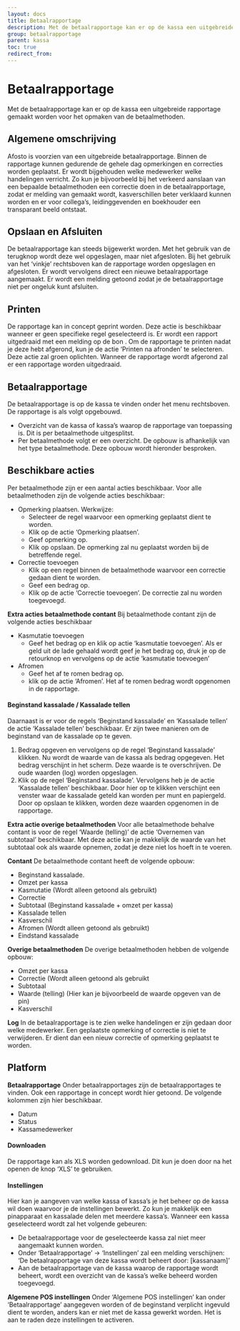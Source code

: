 ```yaml
---
layout: docs
title: Betaalrapportage
description: Met de betaalrapportage kan er op de kassa een uitgebreide rapportage gemaakt worden voor het opmaken van de betaalmethoden.
group: betaalrapportage
parent: kassa
toc: true
redirect_from:
---
```


# Betaalrapportage
Met de betaalrapportage kan er op de kassa een uitgebreide rapportage gemaakt worden voor het opmaken van de betaalmethoden.

## Algemene omschrijving

Afosto is voorzien van een uitgebreide betaalrapportage. Binnen de rapportage kunnen gedurende de gehele dag opmerkingen en correcties worden geplaatst. Er wordt bijgehouden welke medewerker welke handelingen verricht. Zo kun je bijvoorbeeld bij het verkeerd aanslaan van een bepaalde betaalmethoden een correctie doen in de betaalrapportage, zodat er melding van gemaakt wordt, kasverschillen beter verklaard kunnen worden en er voor collega’s, leidinggevenden en boekhouder een transparant beeld ontstaat.

## Opslaan en Afsluiten

De betaalrapportage kan steeds bijgewerkt worden. Met het gebruik van de terugknop wordt deze wel opgeslagen, maar niet afgesloten.
Bij het gebruik van het ‘vinkje’ rechtsboven kan de rapportage worden opgeslagen en afgesloten. Er wordt vervolgens direct een nieuwe betaalrapportage aangemaakt. Er wordt een melding getoond zodat je de betaalrapportage niet per ongeluk kunt afsluiten.

## Printen

De rapportage kan in concept geprint worden. Deze actie is beschikbaar wanneer er geen specifieke regel geselecteerd is. Er wordt een rapport uitgedraaid met een melding op de bon .
Om de rapportage te printen nadat je deze hebt afgerond, kun je de actie ‘Printen na afronden’ te selecteren. Deze actie zal groen oplichten. Wanneer de rapportage wordt afgerond zal er een rapportage worden uitgedraaid. 

## Betaalrapportage

De betaalrapportage is op de kassa te vinden onder het menu rechtsboven. De rapportage is als volgt opgebouwd.

- Overzicht van de kassa of kassa’s waarop de rapportage van toepassing is. Dit is per betaalmethode uitgesplitst.
- Per betaalmethode volgt er een overzicht. De opbouw is afhankelijk van het type betaalmethode. Deze opbouw wordt hieronder besproken.


## Beschikbare acties

Per betaalmethode zijn er een aantal acties beschikbaar. Voor alle betaalmethoden zijn de volgende acties beschikbaar:

- Opmerking plaatsen. Werkwijze:
  - Selecteer de regel waarvoor een opmerking geplaatst dient te worden.
  - Klik op de actie ‘Opmerking plaatsen’.
  - Geef opmerking op.
  - Klik op opslaan. De opmerking zal nu geplaatst worden bij de betreffende regel. 
- Correctie toevoegen
  - Klik op een regel binnen de betaalmethode waarvoor een correctie gedaan dient te worden.
  - Geef een bedrag op.
  - Klik op de actie ‘Correctie toevoegen’. De correctie zal nu worden toegevoegd. 

**Extra acties betaalmethode contant**
Bij betaalmethode contant zijn de volgende acties beschikbaar

- Kasmutatie toevoegen
  - Geef het bedrag op en klik op actie ‘kasmutatie toevoegen’. Als er geld uit de lade gehaald wordt geef je het bedrag op, druk je op de retourknop en vervolgens op de actie ‘kasmutatie toevoegen’
- Afromen
  - Geef het af te romen bedrag op.
  - klik op de actie ‘Afromen’. Het af te romen bedrag wordt opgenomen in de rapportage.

#### Beginstand kassalade / Kassalade tellen
Daarnaast is er voor de regels ‘Beginstand kassalade’ en ‘Kassalade tellen’ de actie ‘Kassalade tellen’ beschikbaar. 
Er zijn twee manieren om de beginstand van de kassalade op te geven.

1. Bedrag opgeven en vervolgens op de regel ‘Beginstand kassalade’ klikken.  Nu wordt de waarde van de kassa als bedrag opgegeven. Het bedrag verschijnt in het scherm. Deze waarde is te overschrijven. De oude waarden (log) worden opgeslagen.
2. Klik op de regel ‘Beginstand kassalade’. Vervolgens heb je de actie ‘Kassalade tellen’ beschikbaar. Door hier op te klikken verschijnt een venster waar de kassalade geteld kan worden per munt en papiergeld.  Door op opslaan te klikken, worden deze waarden opgenomen in de rapportage.

**Extra actie overige betaalmethoden**
Voor alle betaalmethode behalve contant is voor de regel ‘Waarde (telling)’ de actie ‘Overnemen van subtotaal’ beschikbaar. Met deze actie kan je makkelijk de waarde van het subtotaal ook als waarde opnemen, zodat je deze niet los hoeft in te voeren. 

**Contant**
De betaalmethode contant heeft de volgende opbouw:

- Beginstand kassalade.
- Omzet per kassa
- Kasmutatie (Wordt alleen getoond als gebruikt)
- Correctie
- Subtotaal (Beginstand kassalade + omzet per kassa)
- Kassalade tellen
- Kasverschil
- Afromen (Wordt alleen getoond als gebruikt)
- Eindstand kassalade

**Overige betaalmethoden**
De overige betaalmethoden hebben de volgende opbouw:

- Omzet per kassa
- Correctie (Wordt alleen getoond als gebruikt
- Subtotaal
- Waarde (telling) (Hier kan je bijvoorbeeld de waarde opgeven van de pin)
- Kasverschil

**Log**
In de betaalrapportage is te zien welke handelingen er zijn gedaan door welke medewerker.  Een geplaatste opmerking of correctie is niet te verwijderen. Er dient dan een nieuw correctie of opmerking geplaatst te worden.

## Platform

**Betaalrapportage**
Onder betaalrapportages zijn de betaalrapportages te vinden. Ook een rapportage in concept wordt hier getoond. De volgende kolommen zijn hier beschikbaar.

- Datum
- Status
- Kassamedewerker

#### Downloaden
De rapportage kan als XLS worden gedownload. Dit kun je doen door na het openen de knop ‘XLS’ te gebruiken.
#### Instellingen
Hier kan je aangeven van welke kassa of kassa’s je het beheer op de kassa wil doen waarvoor je de instellingen bewerkt. Zo kun je makkelijk een pinapparaat en kassalade delen met meerdere kassa’s. Wanneer een kassa geselecteerd wordt zal het volgende gebeuren:

- De betaalrapportage voor de geselecteerde kassa zal niet meer aangemaakt kunnen worden. 
- Onder ‘Betaalrapportage’ → ‘Instellingen’ zal een melding verschijnen: ‘De betaalrapportage van deze kassa wordt beheert door: [kassanaam]’
- Aan de betaalrapportage van de kassa waarop de rapportage wordt beheert, wordt een overzicht van de kassa’s welke beheerd worden toegevoegd. 

**Algemene POS instellingen**
Onder ‘Algemene POS instellingen’ kan onder ‘Betaalrapportage’ aangegeven worden of de beginstand verplicht ingevuld dient te worden, anders kan er niet met de kassa gewerkt worden. Het is aan te raden deze instellingen te activeren.


